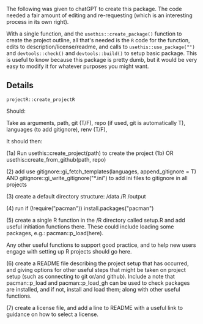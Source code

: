 The following was given to chatGPT to create this package. The code needed a fair amount of editing and re-requesting (which is an interesting process in its own right).

With a single function, and the `usethis::create_package()` function to create the project outline, all that's needed is the `R` code for the function, edits to description/license/readme, and calls to `usethis::use_package("")` and `devtools::check()` and `devtools::build()` to setup basic package. 
This is useful to know because this package is pretty dumb, but it would be very easy to modify it for whatever purposes you might want. 

## Details

`projectR::create_projectR`

Should:

Take as arguments, path, git (T/F), repo (if used, git is automatically T), languages (to add gitignore), renv (T/F), 

It should then:

(1a) Run usethis::create_project(path) to create the project
(1b) OR usethis::create_from_github(path, repo)

(2) add use gitignore::gi_fetch_templates(languages, append_gitignore = T) 
AND gitignore::gi_write_gitignore("*.ini") to add ini files to gitignore in all projects

(3) create a default directory structure:
/data
/R
/output

(4) run if (!require("pacman")) install.packages("pacman")

(5) create a single R function in the /R directory called setup.R and add useful initiation functions there. These could include loading some packages, e.g.:
pacman::p_load(here).

Any other useful functions to support good practice, and to help new users engage with setting up R projects should go here. 

(6) create a README file describing the project setup that has occurred, and giving options for other useful steps that might be taken on project setup (such as connecting to git or/and github). Include a note that pacman::p_load and pacman::p_load_gh can be used to check packages are installed, and if not, install and load them; along with other useful functions.

(7) create a license file, and add a line to README with a useful link to guidance on how to select a license. 

